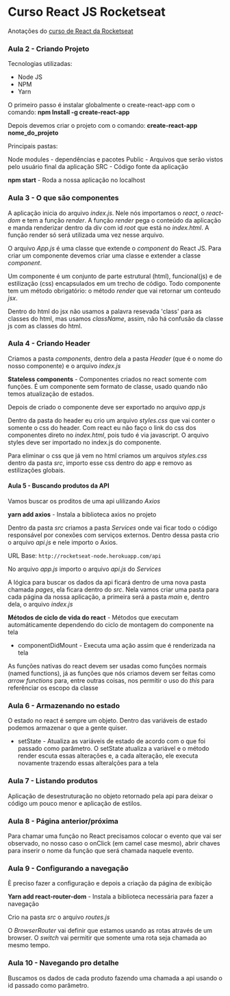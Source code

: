 # Curso React JS Rocketseat

Anotações do [curso de React da Rocketseat](https://rocketseat.com.br/)



### Aula 2 - Criando Projeto

Tecnologias utilizadas:
* Node JS
* NPM
* Yarn

O primeiro passo é instalar globalmente o create-react-app com o comando:
**npm Install -g create-react-app**

Depois devemos criar o projeto com o comando:
**create-react-app nome_do_projeto**


Principais pastas:

Node modules - dependências e pacotes
Public - Arquivos que serão vistos pelo usuário final da aplicação
SRC - Código fonte da aplicação

**npm start** -  Roda a nossa aplicação no localhost


### Aula 3 - O que são componentes

A aplicação inicia do arquivo *index.js*. Nele nós importamos o *react*, o *react-dom* e tem a função *render*. A função *render* pega o conteúdo da aplicação e manda renderizar dentro da div com id *root* que está no *index.html*. A função render só será utilizada uma vez nesse arquivo.

O arquivo *App.js* é uma classe que extende o *component* do React JS. Para criar um componente devemos criar uma classe e extender a classe *component*.

Um componente é um conjunto de parte estrutural (html), funcional(js) e de estilização (css) encapsulados em um trecho de código. Todo componente tem um método obrigatório: o método *render* que vai retornar um conteudo *jsx*.

Dentro do html do jsx não usamos a palavra resevada 'class' para as classes do html, mas usamos *className*, assim, não há confusão da classe js com as classes do html.

### Aula 4 - Criando Header

Criamos a pasta *components*, dentro dela a pasta *Header* (que é o nome do nosso componente) e o arquivo *index.js*

**Stateless components** - Componentes criados no react somente com funções. É um componente sem formato de classe, usado quando não temos atualização de estados.

Depois de criado o componente deve ser exportado no arquivo *app.js*

Dentro da pasta do header eu crio um arquivo *styles.css* que vai conter o somente o css do header. Com react eu não faço o link do css dos componentes direto no *index.html*, pois tudo é via javascript. O arquivo styles deve ser importado no index.js do componente.

Para eliminar o css que já vem no html criamos um arquivos *styles.css* dentro da pasta *src*, importo esse css dentro do app e removo as estilizações globais.

#### Aula 5 - Buscando produtos da API

Vamos buscar os proditos de uma api ulilizando *Axios*

**yarn add axios** - Instala a biblioteca axios no projeto

Dentro da pasta *src* criamos a pasta *Services* onde vai ficar todo o código responsável por conexões com serviços externos. Dentro dessa pasta crio o arquivo *api.js* e nele importo o Axios.

URL Base: `http://rocketseat-node.herokuapp.com/api`

No arquivo *app.js* importo o arquivo *api.js* do *Services* 

A lógica para buscar os dados da api ficará dentro de uma nova pasta chamada *pages*, ela ficara dentro do *src*. Nela vamos criar uma pasta para cada página da nossa aplicação, a primeira será a pasta *main* e, dentro dela, o arquivo *index.js*


**Métodos de ciclo de vida do react** - Métodos que executam automáticamente dependendo do ciclo de montagem do componente na tela

* componentDidMount - Executa uma ação assim que é renderizada na tela

As funções nativas do react devem ser usadas como funções normais (named functions), já as funções que nós criamos devem ser feitas como *arrow functions* para, entre outras coisas, nos permitir o uso do *this* para referênciar os escopo da classe


### Aula 6 - Armazenando no estado

O estado no react é sempre um objeto. Dentro das variáveis de estado podemos armazenar o que a gente quiser.

* setState - Atualiza as variáveis de estado de acordo com o que foi passado como parâmetro. O setState atualiza a variável e o método render escuta essas alterações e, a cada alteração, ele executa novamente trazendo essas alteralções para a tela

### Aula 7 - Listando produtos

Aplicação de desestruturação no objeto retornado pela api para deixar o código um pouco menor e aplicação de estilos.

### Aula 8 - Página anterior/próxima

Para chamar uma função no React precisamos colocar o evento que vai ser observado, no nosso caso o onClick (em camel case mesmo), abrir chaves para inserir o nome da função que será chamada naquele evento.

### Aula 9 - Configurando a navegação

È preciso fazer a configuração e depois a criação da página de exibição

**Yarn add react-router-dom** - Instala a biblioteca necessária para fazer a navegação

Crio na pasta *src* o arquivo *routes.js*

O *BrowserRouter* vai definir que estamos usando as rotas através de um browser. O *switch* vai permitir que somente uma rota seja chamada ao mesmo tempo.

### Aula 10 - Navegando pro detalhe

Buscamos os dados de cada produto fazendo uma chamada a api usando o id passado como parâmetro.

